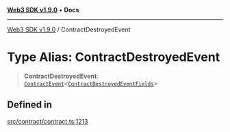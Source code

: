 [**Web3 SDK v1.9.0**](../README.md) • **Docs**

***

[Web3 SDK v1.9.0](../globals.md) / ContractDestroyedEvent

# Type Alias: ContractDestroyedEvent

> **ContractDestroyedEvent**: [`ContractEvent`](../interfaces/ContractEvent.md)\<[`ContractDestroyedEventFields`](ContractDestroyedEventFields.md)\>

## Defined in

[src/contract/contract.ts:1213](https://github.com/Mystic-Nayy/alephium-web3/blob/ee41f5e0e7d7fb0b155fe62f05b2ac03772895ca/packages/web3/src/contract/contract.ts#L1213)
